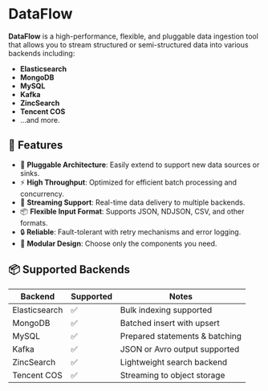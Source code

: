 # DataFlow

**DataFlow** is a high-performance, flexible, and pluggable data ingestion tool that allows you to stream structured or
semi-structured data into various backends including:

- **Elasticsearch**
- **MongoDB**
- **MySQL**
- **Kafka**
- **ZincSearch**
- **Tencent COS**
- ...and more.

## 🚀 Features

- 🔌 **Pluggable Architecture**: Easily extend to support new data sources or sinks.
- ⚡ **High Throughput**: Optimized for efficient batch processing and concurrency.
- 🌊 **Streaming Support**: Real-time data delivery to multiple backends.
- 📦 **Flexible Input Format**: Supports JSON, NDJSON, CSV, and other formats.
- 🔒 **Reliable**: Fault-tolerant with retry mechanisms and error logging.
- 🧱 **Modular Design**: Choose only the components you need.

## 📦 Supported Backends

| Backend       | Supported | Notes                          |
|---------------|-----------|--------------------------------|
| Elasticsearch | ✅         | Bulk indexing supported        |
| MongoDB       | ✅         | Batched insert with upsert     |
| MySQL         | ✅         | Prepared statements & batching |
| Kafka         | ✅         | JSON or Avro output supported  |
| ZincSearch    | ✅         | Lightweight search backend     |
| Tencent COS   | ✅         | Streaming to object storage    |


